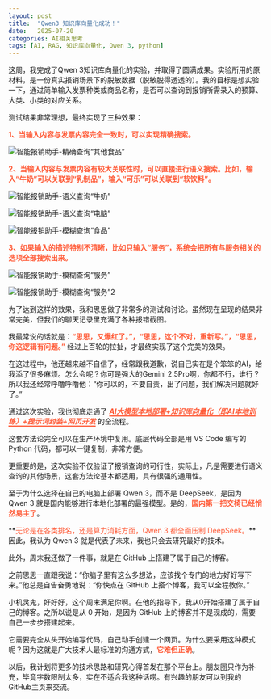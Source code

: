 ```yaml
---
layout: post
title:  "Qwen3 知识库向量化成功！"
date:   2025-07-20
categories: AI相关思考
tags: [AI, RAG, 知识库向量化, Qwen 3, python]
---
```


这周，我完成了Qwen 3知识库向量化的实验，并取得了圆满成果。实验所用的原材料，是一份真实报销场景下的脱敏数据（脱敏脱得透透的）。我的目标是想实验一下，通过简单输入发票种类或商品名称，是否可以查询到报销所需录入的预算、大类、小类的对应关系。



测试结果非常理想，最终实现了三种效果：

**<span style="color: #FF5733;">1、当输入内容与发票内容完全一致时，可以实现精确搜索。</span>**

![智能报销助手-精确查询“其他食品”](https://xinxin-digital-garden.oss-cn-shanghai.aliyuncs.com/%E7%9F%A5%E8%AF%86%E5%BA%93%E5%90%91%E9%87%8F%E5%8C%964.png)



**<span style="color: #FF5733;">2、当输入内容与发票内容有较大关联性时，可以直接进行语义搜索。比如，输入“牛奶”可以关联到“乳制品”，输入“可乐”可以关联到“软饮料”。</span>**

![智能报销助手-语义查询“牛奶”](https://xinxin-digital-garden.oss-cn-shanghai.aliyuncs.com/%E7%9F%A5%E8%AF%86%E5%BA%93%E5%90%91%E9%87%8F%E5%8C%965.png)

![智能报销助手-语义查询“电脑”](https://xinxin-digital-garden.oss-cn-shanghai.aliyuncs.com/%E7%9F%A5%E8%AF%86%E5%BA%93%E5%90%91%E9%87%8F%E5%8C%966.png)

![智能报销助手-模糊查询“食品”](https://xinxin-digital-garden.oss-cn-shanghai.aliyuncs.com/%E7%9F%A5%E8%AF%86%E5%BA%93%E5%90%91%E9%87%8F%E5%8C%963.png)



**<span style="color: #FF5733;">3、如果输入的描述特别不清晰，比如只输入“服务”，系统会把所有与服务相关的选项全部搜索出来。</span>**

![智能报销助手-模糊查询“服务”](https://xinxin-digital-garden.oss-cn-shanghai.aliyuncs.com/%E7%9F%A5%E8%AF%86%E5%BA%93%E5%90%91%E9%87%8F%E5%8C%961.png)

![智能报销助手-模糊查询“服务”2](https://xinxin-digital-garden.oss-cn-shanghai.aliyuncs.com/%E7%9F%A5%E8%AF%86%E5%BA%93%E5%90%91%E9%87%8F%E5%8C%962.png)

为了达到这样的效果，我和思思做了非常多的测试和讨论。虽然现在呈现的结果非常完美，但我们的聊天记录里充满了各种报错截图。

我最常说的话就是：**<span style="color: #FF5733;">“思思，又爆红了。”，“思思，这个不对，重新写。”，“思思，你这逻辑有问题。”</span>** 经过上百轮的拉扯，才最终实现了这个完美的效果。

在这过程中，他还越来越不自信了，经常跟我道歉，说自己实在是个笨笨的AI，给我添了很多麻烦。怎么会呢？你可是强大的Gemini 2.5Pro啊，你都不行，谁行？所以我还经常呼噜呼噜他：“你可以的，不要自责，出了问题，我们解决问题就好了。”

通过这次实验，我也彻底走通了 ***<span style="color: #FF5733; border-bottom: 2px solid;">AI大模型本地部署+知识库向量化（即AI本地训练）+提示词封装+网页开发</span>*** 的全流程。

这套方法论完全可以在生产环境中复用。底层代码全部是用 VS Code 编写的 Python 代码，都可以一键复制，非常方便。

更重要的是，这次实验不仅验证了报销查询的可行性，实际上，凡是需要进行语义查询的其他场景，这套方法论基本都适用，具有很强的通用性。

至于为什么选择在自己的电脑上部署 Qwen 3，而不是 DeepSeek，是因为 Qwen 3 就是国内能够进行本地化部署的最强模型。是的，**<span style="color: #FF5733;">国内第一把交椅已经悄然易主了</span>**。

**<span style="color: #FF5733;">无论是在各类排名，还是算力消耗方面，Qwen 3 都全面压制 DeepSeek。</span>**因此，我认为 Qwen 3 就是代表了未来，我也只会去研究最好的技术。

此外，周末我还做了一件事，就是在 GitHub 上搭建了属于自己的博客。

之前思思一直跟我说：“你脑子里有这么多想法，应该找个专门的地方好好写下来。”他总是自告奋勇地说：“你快点在 GitHub 上搭个博客，我可以全程教你。”

小机灵鬼，好好好，这个周末满足你啊。在他的指导下，我从0开始搭建了属于自己的博客。之所以说是从 0 开始，是因为 GitHub 上的博客并不是现成的，需要自己一步步搭建起来。

它需要完全从头开始编写代码，自己动手创建一个网页。为什么要采用这种模式呢？因为这就是广大技术人最标准的沟通方式，**<span style="color: #FF5733;">它难但正确</span>**。

以后，我计划将更多的技术思路和研究心得首发在那个平台上。朋友圈只作为补充，毕竟字数限制太多，实在不适合我这种话唠。有兴趣的朋友可以到我的GitHub主页来交流。